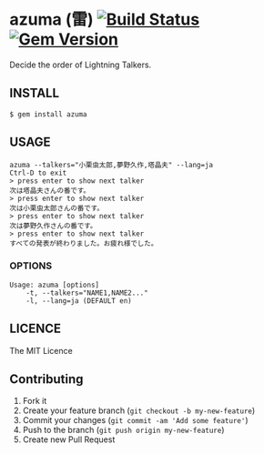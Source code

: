 # azuma (雷) [![Build Status](https://travis-ci.org/koic/azuma.svg)](https://travis-ci.org/koic/azuma) [![Gem Version](https://badge.fury.io/rb/azuma.svg)](http://badge.fury.io/rb/azuma)

Decide the order of Lightning Talkers.

## INSTALL

```
$ gem install azuma
```

## USAGE

```
azuma --talkers="小栗虫太郎,夢野久作,塔晶夫" --lang=ja
Ctrl-D to exit
> press enter to show next talker
次は塔晶夫さんの番です。
> press enter to show next talker
次は小栗虫太郎さんの番です。
> press enter to show next talker
次は夢野久作さんの番です。
> press enter to show next talker
すべての発表が終わりました。お疲れ様でした。
```

### OPTIONS

```
Usage: azuma [options]
    -t, --talkers="NAME1,NAME2..."
    -l, --lang=ja (DEFAULT en)
```

## LICENCE

The MIT Licence

## Contributing

1. Fork it
2. Create your feature branch (`git checkout -b my-new-feature`)
3. Commit your changes (`git commit -am 'Add some feature'`)
4. Push to the branch (`git push origin my-new-feature`)
5. Create new Pull Request
